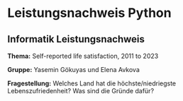 # Leistungsnachweis Python

## Informatik Leistungsnachweis



**Thema:** Self-reported life satisfaction, 2011 to 2023   

**Gruppe:** Yasemin Gökuyas und Elena Avkova

**Fragestellung:** Welches Land hat die höchste/niedriegste Lebenszufriedenheit? Was sind die Gründe dafür?





